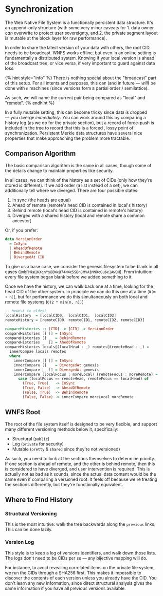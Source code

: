 # Synchronization

The Web Native File System is a functionally persistent data structure. It's an append-only structure \(with some very minor caveats for 1. data owner _can_ overwrite to protect user sovereignty, and 2. the private segment layout is mutable at the block layer for raw performance\).

In order to share the latest version of your data with others, the root CID needs to be broadcast. WNFS works offline, but even in an online setting is fundamentally a distributed system. Knowing if your local version is ahead of the broadcast tree, or vice versa, if very important to guard against data loss.

{% hint style="info" %}
There is nothing special about the "broadcast" part of this setup. For all intents and purposes, this can \(and in future — _will\)_ be done with `n` machines \(since versions form a partial order / semilattice\).

As such, we will name the current pair being compared as "local" and "remote".
{% endhint %}

In a fully mutable setting, this can become tricky since data is dropped — you diverge _immediately_. You can work around this by comparing a history log \(as we do for the private section\), but a record of force-push is included in the tree to record that this is a forced , lossy point of synchronization. Persistent Merkle data structures have several nice properties that make approaching the problem more tractable.

## Comparison Algorithm

The basic comparison algorithm is the same in all cases, though some of the details change to maintain properties like security.

In all cases, we can think of the history as a set of CIDs \(only how they're stored is different\). If we add order \(a list instead of a set\), we can additionally tell where we diverged. There are four possible states:

1. In sync \(the heads are equal\)
2. Ahead of remote \(remote's head CID is contained in local's history\)
3. Behind remote \(local's head CID is contained in remote's history\)
4. Diverged with a shared history \(local and remote share a common ancestor\)

Or, if you prefer:

```haskell
data VersionOrder
  = InSync
  | AheadOfRemote
  | BehindRemote
  | DivergedAt CID
```

To give us a base case, we consider the genesis filesystem to be blank in all cases \(`QmbFMke1KXqnYyBBWxB74N4c5SBnJMVAiMNRcGu6x1AwQH`\). From intuition: every file system began blank before we added something to it.

Once we have the history, we can walk back one at a time, looking for the head CID of the other system. In principle we can do this one at a time \(`O(m + n)`\), but for performance we do this simultaneously on both local and remote file systems \(`O(2 * min(m, n))`\)

```haskell
-- newest to oldest
localHistory  = [localCID0,  localCID1,  localCID2]
remoteHistory = [remoteCID0, remoteCID1, remoteCID2, remoteCID3]

compareHistories :: [CID] -> [CID] -> VersionOrder
compareHistories [] [] = InSync
compareHistories [] _  = BehindRemote
compareHistories _  [] = AhedOfRemote
compareHistories locals@(localHead : _) remotes@(remoteHead : _) =
  innerCompae locals remotes
  where
    innerCompare [] [] = InSync
    innerCompare [] _  = DivergedAt genesis
    innerCompare _  [] = DivergedAt genesis
    innerCompare (localFocus : moreLocal) (remoteFocus : moreRemote) =
      case (localFocus == remoteHead, remoteFocus == localHead) of
        (True, True)   -> InSync
        (True, False)  -> AheadOfRemote
        (False, True)  -> BehindRemote
        (False, False) -> innerCompare moreLocal moreRemote
```

## WNFS Root

The root of the file system itself is designed to be very flexible, and support many different versioning methods below it, specifically:

* Structural \(`public`\)
* Log \(`private` for security\)
* Mutable \(`pretty` & `shared` since they're not versioned\)

As such, you need to look at  the sections themselves to determine priority. If one section is ahead of remote, and the other is behind remote, then this is considered to have diverged, and user intervention is required. This is actually not as bad as it sounds, since the actual data content would be the same even if comparing a versioned root. It feels off because we're treating the sections differently, but they're functionally equivalent.

## Where to Find History

### Structural Versioning

This is the most intuitive: walk the tree backwards along the `previous` links. This can be done lazily.

### Version Log

This style is to keep a log of versions identifiers, and walk down those lists. The logs don't need to be CIDs per se — any bijective mapping will do.

For instance, to avoid revealing correlated items on the private file system, we run the CIDs through a SHA256 first. This makes it impossible to discover the contents of each version unless you already have the CID. You don't learn any new information, since direct structural  analysis gives the same information if you have all previous versions available.

